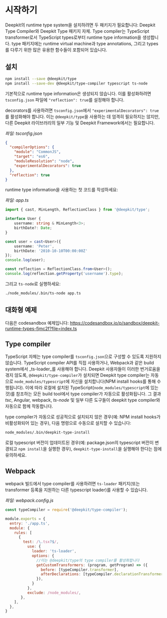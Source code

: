 # 시작하기

Deepkit의 runtime type system을 설치하려면 두 패키지가 필요합니다: Deepkit Type Compiler와 Deepkit Type 패키지 자체. Type compiler는 TypeScript transformer로서 TypeScript types로부터 runtime type information을 생성합니다. type 패키지에는 runtime virtual machine과 type annotations, 그리고 types를 다루기 위한 많은 유용한 함수들이 포함되어 있습니다.


## 설치 

```sh
npm install --save @deepkit/type
npm install --save-dev @deepkit/type-compiler typescript ts-node
```

기본적으로 runtime type information은 생성되지 않습니다. 이를 활성화하려면 `tsconfig.json` 파일에 `"reflection": true`를 설정해야 합니다. 

decorators를 사용하려면 `tsconfig.json`에서 `"experimentalDecorators": true`를 활성화해야 합니다. 이는 `@deepkit/type`을 사용하는 데 엄격히 필요하지는 않지만, 다른 Deepkit 라이브러리의 일부 기능 및 Deepkit Framework에서는 필요합니다.

_파일: tsconfig.json_

```json
{
  "compilerOptions": {
    "module": "CommonJS",
    "target": "es6",
    "moduleResolution": "node",
    "experimentalDecorators": true
  },
  "reflection": true
}
```

runtime type information을 사용하는 첫 코드를 작성하세요:

_파일: app.ts_

```typescript
import { cast, MinLength, ReflectionClass } from '@deepkit/type';

interface User {
    username: string & MinLength<3>;
    birthDate?: Date;
}

const user = cast<User>({
    username: 'Peter',
    birthDate: '2010-10-10T00:00:00Z'
});
console.log(user);

const reflection = ReflectionClass.from<User>();
console.log(reflection.getProperty('username').type);
```

그리고 `ts-node`로 실행하세요:

```sh
./node_modules/.bin/ts-node app.ts
```

## 대화형 예제

다음은 codesandbox 예제입니다: https://codesandbox.io/p/sandbox/deepkit-runtime-types-fjmc2f?file=index.ts

## Type compiler

TypeScript 자체는 type compiler를 `tsconfig.json`으로 구성할 수 있도록 지원하지 않습니다. TypeScript compiler API를 직접 사용하거나, Webpack과 같은 build system에서 _ts-loader_를 사용해야 합니다. Deepkit 사용자들이 이러한 번거로움을 겪지 않도록, `@deepkit/type-compiler`가 설치되면 Deepkit type compiler는 자동으로 `node_modules/typescript`에 자신을 설치합니다(NPM install hooks를 통해 수행됩니다).
이에 따라 로컬에 설치된 TypeScript(`node_modules/typescript`에 있는 것)를 참조하는 모든 build tool에서 type compiler가 자동으로 활성화됩니다. 그 결과 _tsc_, Angular, webpack, _ts-node_ 및 일부 다른 도구들이 deepkit type compiler와 자동으로 함께 작동합니다.

type compiler가 자동으로 성공적으로 설치되지 않은 경우(예: NPM install hooks가 비활성화되어 있는 경우), 다음 명령으로 수동으로 설치할 수 있습니다:

```sh
node_modules/.bin/deepkit-type-install
```

로컬 typescript 버전이 업데이트된 경우(예: package.json의 typescript 버전이 변경되고 `npm install`을 실행한 경우), `deepkit-type-install`을 실행해야 한다는 점에 유의하세요.

## Webpack

webpack 빌드에서 type compiler를 사용하려면 `ts-loader` 패키지(또는 transformer 등록을 지원하는 다른 typescript loader)를 사용할 수 있습니다.

_파일: webpack.config.js_

```javascript
const typeCompiler = require('@deepkit/type-compiler');

module.exports = {
  entry: './app.ts',
  module: {
    rules: [
      {
        test: /\.tsx?$/,
          use: {
            loader: 'ts-loader',
            options: {
              //이는 @deepkit/type의 type compiler를 활성화합니다
              getCustomTransformers: (program, getProgram) => ({
                before: [typeCompiler.transformer],
                afterDeclarations: [typeCompiler.declarationTransformer],
              }),
            }
          },
          exclude: /node_modules/,
       },
    ],
  },
}
```